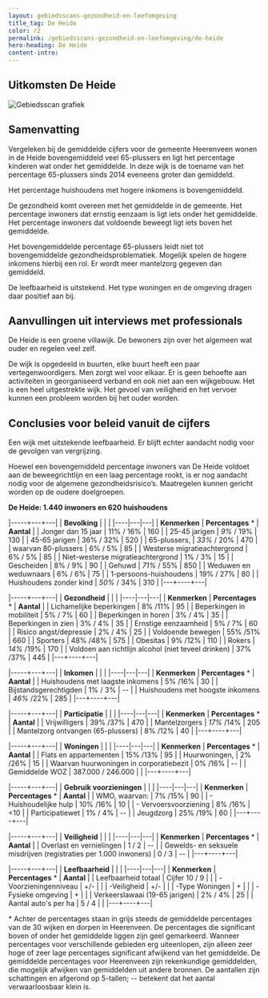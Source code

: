 ```yaml
---
layout: gebiedsscans-gezondheid-en-leefomgeving
title_tag: De Heide
color: r2
permalink: /gebiedsscans-gezondheid-en-leefomgeving/de-heide
hero-heading: De Heide
content-intro:
---
```

## Uitkomsten De Heide

![Gebiedsscan grafiek](/uploads/Grafieken_Gebiedsscans_Wijken-08.png)

## Samenvatting
Vergeleken bij de gemiddelde cijfers voor de gemeente Heerenveen wonen in de Heide bovengemiddeld veel 65-plussers  en ligt het percentage kinderen wat onder het gemiddelde.  In deze wijk is de toename van het percentage 65-plussers sinds 2014 eveneens groter dan gemiddeld.

Het percentage huishoudens met hogere inkomens is bovengemiddeld.

De gezondheid komt overeen met het gemiddelde in de gemeente. Het percentage inwoners dat ernstig eenzaam is  ligt iets onder het gemiddelde. Het percentage inwoners dat voldoende beweegt ligt iets boven het gemiddelde.

Het bovengemiddelde percentage 65-plussers leidt niet tot bovengemiddelde gezondheidsproblematiek. Mogelijk  spelen de hogere inkomens hierbij een rol. Er wordt meer mantelzorg gegeven dan gemiddeld.

De leefbaarheid is uitstekend. Het type woningen  en de omgeving dragen daar positief aan bij.

## Aanvullingen uit interviews met professionals

De Heide is een groene villawijk. De bewoners zijn over het algemeen wat ouder en regelen veel zelf.

De wijk is opgedeeld in buurten, elke buurt heeft een paar vertegenwoordigers. Men zorgt wel voor elkaar. Er is geen behoefte aan activiteiten in georganiseerd verband en ook niet aan een wijkgebouw. Het is een heel uitgestrekte wijk. Het gevoel van veiligheid en het vervoer kunnen een probleem worden bij het ouder worden.

## Conclusies voor beleid vanuit de cijfers

Een wijk met uitstekende leefbaarheid. Er blijft echter aandacht nodig voor de gevolgen van vergrijzing.

Hoewel een bovengemiddeld percentage inwoners van De Heide voldoet aan de beweegrichtlijn en een laag percentage rookt, is er nog aandacht nodig voor de algemene gezondheidsrisico’s. Maatregelen kunnen gericht worden op de oudere doelgroepen.

**De Heide: 1.440 inwoners en 620 huishoudens**

|-----+---+---|
|  **Bevolking**  |  |    |
|----|---|---|
| **Kenmerken**  | **Percentages** * | **Aantal** |
| Jonger dan 15 jaar                                  | 11% / 16% | 160 |
| 25-45 jarigen                                       | _9%_ / 19% | 130 |
| 45-65 jarigen                                       | 36% / 32% | 520 |
| 65-plussers,                                        | _33%_ / 20% | 470 |
| waarvan 80-plussers                                 | 6% / 5% | 85 |
| Westerse migratieachtergrond                        | 6% / 5% | 85 |
| Niet-westerse migratieachtergrond                   | 1% / 3% | 15 |
| Gescheiden                                          | 8% / 9% | 90 |
| Gehuwd                                              | _71%_ / 55% | 850 |
| Weduwen en weduwnaars                               | 6% / 6% | 75 |
| 1-persoons-huishoudens                              | 19% / 27% | 80 |
| Huishoudens zonder kind                             | _50%_ / 34% | 310 |
|---+----+---|

|-----+---+---|
| **Gezondheid** |     |     |
|----|---|---|
| **Kenmerken** | **Percentages** * | **Aantal** |
| Lichamelijke beperkingen                            |  8% /11%   |  95   |
| Beperkingen in mobiliteit                           |  5% / 7%   |  60   |
| Beperkingen in horen                                |  3% / 4%   |  35   |
| Beperkingen in zien                                 |  3% / 4%   |  35   |
| Ernstige eenzaamheid                                |  5% / 7%   |  60   |
| Risico angst/depressie                              |  2% / 4%   |  25   |
| Voldoende bewegen                                   |  55% /51%   |  660   |
| Sporters                                            |  48% /48%   |  575   |
| Obesitas                                            |  9% /12%   |  110   |
| Rokers                                              |  _14%_ /19%   |  170   |
| Voldoen aan richtlijn alcohol (niet teveel drinken) |  37% /37%   |  445   |
|---+----+---|

|-----+---+---|
| **Inkomen** |     |     |
|----|---|---|
| **Kenmerken**    | **Percentages** * | **Aantal** |
| Huishoudens met laagste inkomens                    |  5% /16%      |   30      |
| Bijstandsgerechtigden                               |  1% / 3%      |   --      |
| Huishoudens met hoogste inkomens                    |  _46%_ /22%      |   285      |
|---+----+---|

|-----+---+---|
| **Participatie** |     |     |
|----|---|---|
| **Kenmerken**  | **Percentages** * | **Aantal** |
| Vrijwilligers                                       |  39% /37%     |   470      |
| Mantelzorgers                                       |  _17%_ /14%      |   205      |
| Mantelzorg ontvangen (65-plussers)                  |  8% /12%     |   40      |
|---+----+---|

|-----+---+---|
| **Woningen** |     |     |
|----|---|---|
| **Kenmerken** | **Percentages** * | **Aantal** |
| Flats en appartementen                              | 15% /13% |  95 |
| Huurwoningen,                                       | 2% /26% |  15 |
| Waarvan huurwoningen in corporatiebezit             | 0% /16% |  -- |
| Gemiddelde WOZ                                      | 387.000 / 246.000 |      |
|---+----+---|

|-----+---+---|
| **Gebruik voorzieningen** |     |     |
|----|---|---|
| **Kenmerken** | **Percentages** * | **Aantal** |
| WMO, waarvan:                                       | 7% /15% | 90 |
| - Huishoudelijke hulp                                 | 10% /16% | 10 |
| - Vervoersvoorziening                                 | 8% /16% | <10 |
| Participatiewet                                     | 1% / 4% | -- |
| Jeugdzorg                                           | 25% /19% | 60 |
|---+----+---|

|-----+---+---|
| **Veiligheid** |     |     |
|----|---|---|
| **Kenmerken** | **Percentages** * | **Aantal** |
| Overlast en vernielingen                                           | 1 / 2 | -- |
| Gewelds- en seksuele misdrijven (registraties per 1.000 inwoners)  | 0 / 3 | -- |
|---+----+---|

|-----+---+---|
| **Leefbaarheid** |     |     |
|----|---|---|
| **Kenmerken** | **Percentages** * | **Aantal** |
| Leefbaarheid totaal                                | Cijfer 10 / 9 |           |
| -Voorzieningenniveau                               | +/- |                     |
| -Veiligheid                                        | +/- |                   |
| -Type Woningen                                     | + |                     |
| -Fysieke omgeving                                  | + |                     |
| Verkeerslawaai (19-65 jarigen)                     | 2% / 4% |      25               |
| Aantal auto's per ha                               | 5 / 4 |                     |
|---+----+---|

\* Achter de percentages staan in grijs steeds de gemiddelde percentages van de 30 wijken en dorpen in Heerenveen. De percentages die significant boven of onder het gemiddelde liggen zijn geel gemarkeerd. Wanneer percentages voor verschillende gebieden erg uiteenlopen, zijn alleen zeer hoge of zeer lage percentages significant afwijkend van het gemiddelde. De gemiddelde percentages voor Heerenveen zijn rekenkundige gemiddelden, die mogelijk afwijken van gemiddelden uit andere bronnen. De aantallen zijn schattingen en afgerond op 5-tallen; -- betekent dat het aantal verwaarloosbaar klein is.
